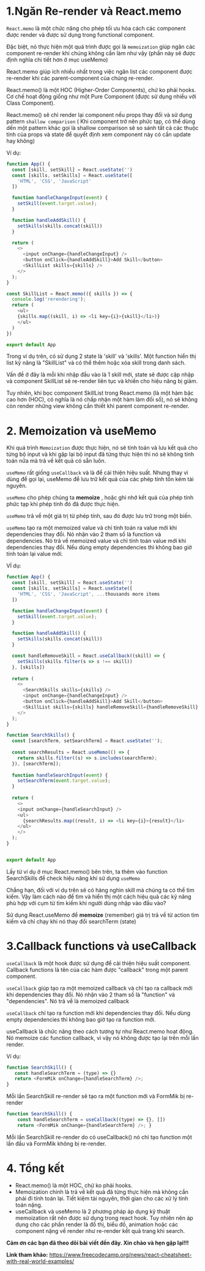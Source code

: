 # 1.Ngăn Re-render và React.memo
`React.memo` là một chức năng cho phép tối ưu hóa cách các component được render và được sử dụng trong functional component.

Đặc biệt, nó thực hiện một quá trình được gọi là `memoization` giúp ngăn các component re-render khi chúng không cần làm như vậy (phần này sẽ được định nghĩa chi tiết hơn ở mục useMemo)

React.memo giúp ích nhiều nhất trong việc ngăn list các component được re-render khi các parent-component của chúng re-render.

React.memo() là một HOC (Higher-Order Components), chứ ko phải hooks. Cơ chế hoạt động giống như một Pure Component (được sử dụng nhiều với Class Component). 

React.memo() sẽ chỉ render lại component nếu props thay đổi và sử dụng pattern `shallow comparison` ( Khi component trở nên phức tạp, có thể dùng dến một pattern khác gọi là shallow comparison sẽ so sánh tất cả các thuộc tính của props và state để quyết định xem component này có cần update hay không)

Ví dụ: 
```javascript
function App() {
  const [skill, setSkill] = React.useState('')
  const [skills, setSkills] = React.useState([
    'HTML', 'CSS', 'JavaScript'
  ])

  function handleChangeInput(event) {
    setSkill(event.target.value);
  }

  function handleAddSkill() {
    setSkills(skills.concat(skill))
  }

  return (
    <>
      <input onChange={handleChangeInput} />
      <button onClick={handleAddSkill}>Add Skill</button>
      <SkillList skills={skills} />
    </>
  );
}

const SkillList = React.memo(({ skills }) => {
  console.log('rerendering');
  return (
    <ul>
    {skills.map((skill, i) => <li key={i}>{skill}</li>)}
    </ul>
  )
})

export default App
```

Trong ví dụ trên, có sử dụng 2 state là 'skill' và 'skills'. Một function hiển thị list kỹ năng là "SkillList" và có thể thêm hoặc xóa skill trong danh sách.

Vấn đề ở đây là mỗi khi nhập đầu vào là 1 skill mới, state sẽ được cập nhập và component SkillList sẽ re-render liên tục và khiến cho hiệu năng bị giảm.

Tuy nhiên, khi bọc component SkillList trong React.memo (là một hàm bậc cao hơn (HOC), có nghĩa là nó chấp nhận một hàm làm đối số), nó sẽ không còn render những view không cần thiết khi parent component re-render.
# 2. Memoization và useMemo
Khi quá trình `Memoization` được thực hiện, nó sẽ tính toán và lưu kết quả cho từng bộ input và khi gặp lại bộ input đã từng thực hiện thì nó sẽ không tính toán nữa mà trả về kết quả có sẵn luôn.

```useMemo``` rất giống ```useCallback``` và là để cải thiện hiệu suất. Nhưng thay vì dùng để gọi lại, useMemo để lưu trữ kết quả của các phép tính tốn kém tài nguyên.

```useMemo``` cho phép chúng ta **memoize** , hoặc ghi nhớ kết quả của phép tính phức tạp khi phép tính đó đã được thực hiện.

`useMemo` trả về một giá trị từ phép tính, sau đó được lưu trữ trong một biến.

`useMemo` tạo ra một memoized value và chỉ tính toán ra value mới khi dependencies thay đổi. Nó nhận vào 2 tham số là function và dependencies. Nó trả về memoized value và chỉ tính toán value mới khi dependencies thay đổi. Nếu dùng empty dependencies thì không bao giờ tính toán lại value mới. 


VÍ dụ: 
```javascript
function App() {
  const [skill, setSkill] = React.useState('')
  const [skills, setSkills] = React.useState([
    'HTML', 'CSS', 'JavaScript', ...thousands more items
  ])

  function handleChangeInput(event) {
    setSkill(event.target.value);
  }

  function handleAddSkill() {
    setSkills(skills.concat(skill))
  }

  const handleRemoveSkill = React.useCallback((skill) => {
    setSkills(skills.filter(s => s !== skill))
  }, [skills])
   
  return (
    <>
      <SearchSkills skills={skills} />
      <input onChange={handleChangeInput} />
      <button onClick={handleAddSkill}>Add Skill</button>
      <SkillList skills={skills} handleRemoveSkill={handleRemoveSkill} />
    </>
  );
}

function SearchSkills() {
  const [searchTerm, setSearchTerm] = React.useState('');  
      
  const searchResults = React.useMemo(() => {
    return skills.filter((s) => s.includes(searchTerm);
  }), [searchTerm]);
    
  function handleSearchInput(event) {
    setSearchTerm(event.target.value);
  }
    
  return (
    <>
    <input onChange={handleSearchInput} />
    <ul>
      {searchResults.map((result, i) => <li key={i}>{result}</li>
    </ul>
    </>
  );
}


export default App
```

Lấy từ ví dụ ở mục React.memo() bên trên, ta thêm vào function SearchSkills để check hiệu năng khi sử dụng `useMemo`

Chẳng hạn, đối với ví dụ trên sẽ có hàng nghìn skill mà chúng ta có thể tìm kiếm. Vậy làm cách nào để tìm và hiển thị một cách hiệu quả các kỹ năng phù hợp với cụm từ tìm kiếm khi người dùng nhập vào đầu vào?

Sử dụng React.useMemo để **memoize** (remember) giá trị trả về từ action tìm kiếm và chỉ chạy khi nó thay đổi searchTerm (state)

# 3.Callback functions và useCallback
`useCallback` là một hook được sử dụng để cải thiện hiệu suất component. Callback functions là tên của các hàm được "callback" trong một parent component.

`useCallback` giúp tạo ra một memoized callback và chỉ tạo ra callback mới khi dependencies thay đổi. Nó nhận vào 2 tham số là "function" và "dependencies". Nó trả về là memoized callback

`useCallback` chỉ tạo ra function mới khi dependencies thay đổi. Nếu dùng empty dependencies thì không bao giờ tạo ra function mới.

useCallback là chức năng theo cách tương tự như React.memo hoạt động. Nó memoize các function callback, vì vậy nó không được tạo lại trên mỗi lần render.

Ví dụ: 
```javascript
function SearchSkill() { 
   const handleSearchTerm = (type) => {} 
   return <FormMik onChange={handleSearchTerm} />; 
} 
 ```
 Mỗi lần SearchSkill re-render sẽ tạo ra một function mới và FormMik bị re-render 
 
 ```javascript
function SearchSkill() { 
     const handleSearchTerm = useCallback((type) => {}, [])  
     return <FormMik onChange={handleSearchTerm} />; }
```
Mỗi lần SearchSkill re-render do có useCallback() nó chỉ tạo function một lần đầu và FormMik không bị re-render.

# 4. Tổng kết
- React.memo() là một HOC, chứ ko phải hooks.
- Memoization chính là trả về kết quả đã từng thực hiện mà không cần phải đi tính toán lại. Tiết kiệm tài nguyên, thời gian cho các xử lý tính toán nặng.
- useCallback và useMemo là 2 phương pháp áp dụng kỹ thuật memoization rất nên được sử dụng trong react hook. Tuy nhiên nên áp dụng cho các phần render là đồ thị, biểu đồ, animation hoặc các component nặng về render như re-render kết quả trang khi search.


**Cảm ơn các bạn đã theo dõi bài viết đến đây. Xin chào và hẹn gặp lại!!!**

**Link tham khảo:** https://www.freecodecamp.org/news/react-cheatsheet-with-real-world-examples/